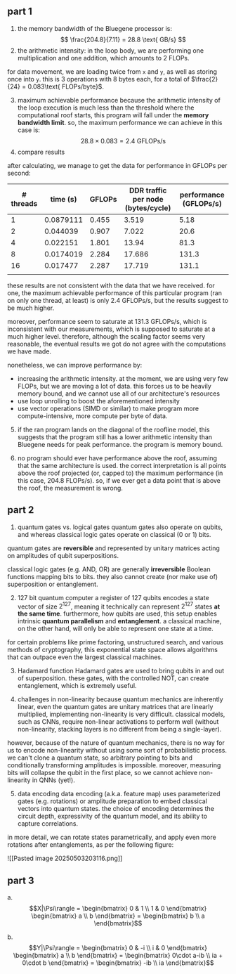 ## part 1
1. the memory bandwidth of the Bluegene processor is:
$$
\frac{204.8}{7.11} = 28.8 \text{ GB/s}
$$
2. the arithmetic intensity:
in the loop body, we are performing one multiplication and one addition, which amounts to 2 FLOPs.

for data movement, we are loading twice from `x` and `y`, as well as storing once into `y`. this is 3 operations with 8 bytes each, for a total of $\frac{2}{24} = 0.083\text{ FLOPs/byte}$. 

3. maximum achievable performance
because the arithmetic intensity of the loop execution is much less than the threshold where the computational roof starts, this program will fall under the **memory bandwidth limit**. so, the maximum performance we can achieve in this case is: 
$$28.8 \times 0.083 = 2.4 \text{ GFLOPs/s}$$
4. compare results

after calculating, we manage to get the data for performance in GFLOPs per second:

| # threads | time (s)  | GFLOPs | DDR traffic per node (bytes/cycle) | performance (GFLOPs/s) |
| --------- | --------- | ------ | ---------------------------------- | ---------------------- |
| 1         | 0.0879111 | 0.455  | 3.519                              | 5.18                   |
| 2         | 0.044039  | 0.907  | 7.022                              | 20.6                   |
| 4         | 0.022151  | 1.801  | 13.94                              | 81.3                   |
| 8         | 0.0174019 | 2.284  | 17.686                             | 131.3                  |
| 16        | 0.017477  | 2.287  | 17.719                             | 131.1                  |
|           |           |        |                                    |                        |
these results are not consistent with the data that we have received. for one, the maximum achievable performance of this particular program (ran on only one thread, at least) is only 2.4 GFLOPs/s, but the results suggest to be much higher.

moreover, performance seem to saturate at 131.3 GFLOPs/s, which is inconsistent with our measurements, which is supposed to saturate at a much higher level. therefore, although the scaling factor seems very reasonable, the eventual results we got do not agree with the computations we have made.

nonetheless, we can improve performance by:
- increasing the arithmetic intensity. at the moment, we are using very few FLOPs, but we are moving a lot of data. this forces us to be heavily memory bound, and we cannot use all of our architecture's resources
- use loop unrolling to boost the aforementioned intensity
- use vector operations (SIMD or similar) to make program more compute-intensive, more compute per byte of data.

5. if the ran program lands on the diagonal of the roofline model, this suggests that the program still has a lower arithmetic intensity than Bluegene needs for peak performance. the program is memory bound.

6. no program should ever have performance above the roof, assuming that the same architecture is used. the correct interpretation is all points above the roof projected (or, capped to) the maximum performance (in this case, 204.8 FLOPs/s). so, if we ever get a data point that is above the roof, the measurement is wrong.

## part 2
1. quantum gates vs. logical gates
quantum gates also operate on qubits, and whereas classical logic gates operate on classical (0 or 1) bits. 

quantum gates are **reversible** and represented by unitary matrices acting on amplitudes of qubit superpositions. 

classical logic gates (e.g. AND, OR) are generally **irreversible** Boolean functions mapping bits to bits. they also cannot create (nor make use of) superposition or entanglement.

2. 127 bit quantum computer
a register of 127 qubits encodes a state vector of size $2^{127}$, meaning it technically can represent $2^{127}$ states **at the same time**. furthermore, how qubits are used, this setup enables intrinsic **quantum parallelism** and **entanglement**. a classical machine, on the other hand, will only be able to represent one state at a time.

for certain problems like prime factoring, unstructured search, and various methods of cryptography, this exponential state space allows algorithms that can outpace even the largest classical machines. 

3. Hadamard function
Hadamard gates are used to bring qubits in and out of superposition. these gates, with the controlled NOT, can create entanglement, which is extremely useful.

4. challenges in non-linearity
because quantum mechanics are inherently linear, even the quantum gates are unitary matrices that are linearly multiplied, implementing non-linearity is very difficult. classical models, such as CNNs, require non-linear activations to perform well (without non-linearity, stacking layers is no different from being a single-layer). 

however, because of the nature of quantum mechanics, there is no way for us to encode non-linearity without using some sort of probabilistic process. we can't clone a quantum state, so arbitrary pointing to bits and conditionally transforming amplitudes is impossible. moreover, measuring bits will collapse the qubit in the first place, so we cannot achieve non-linearity in QNNs (yet!).

5. data encoding
data encoding (a.k.a. feature map) uses parameterized gates (e.g. rotations) or amplitude preparation to embed classical vectors into quantum states. the choice of encoding determines the circuit depth, expressivity of the quantum model, and its ability to capture correlations.

in more detail, we can rotate states parametrically, and apply even more rotations after entanglements, as per the following figure:

![[Pasted image 20250503203116.png]]

## part 3

a.
$$X|\Psi\rangle = \begin{bmatrix} 0 & 1 \\ 1 & 0 \end{bmatrix} \begin{bmatrix} a \\ b \end{bmatrix} = \begin{bmatrix} b \\ a \end{bmatrix}$$

b.
$$Y|\Psi\rangle = \begin{bmatrix} 0 & -i \\ i & 0 \end{bmatrix} \begin{bmatrix} a \\ b \end{bmatrix} = \begin{bmatrix} 0\cdot a-ib \\ ia + 0\cdot b \end{bmatrix} = \begin{bmatrix} -ib \\ ia \end{bmatrix}$$